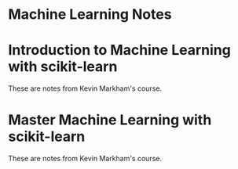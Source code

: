 # Machine Learning Notes

# Introduction to Machine Learning with scikit-learn

These are notes from Kevin Markham's course.

# Master Machine Learning with scikit-learn

These are notes from Kevin Markham's course.
